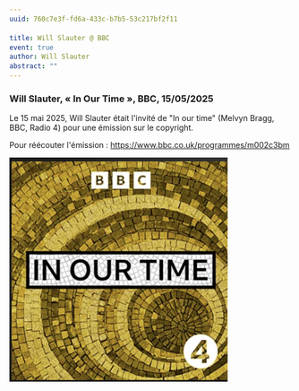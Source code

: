 ```yaml
---
uuid: 760c7e3f-fd6a-433c-b7b5-53c217bf2f11

title: Will Slauter @ BBC
event: true
author: Will Slauter
abstract: ""
---
```



### Will Slauter, « In Our Time », BBC, 15/05/2025

Le 15 mai 2025, Will Slauter était l'invité de "In our time" (Melvyn Bragg, BBC, Radio 4) pour une émission sur le copyright. 

Pour réécouter l'émission : https://www.bbc.co.uk/programmes/m002c3bm


![small](In_our_time.png)
